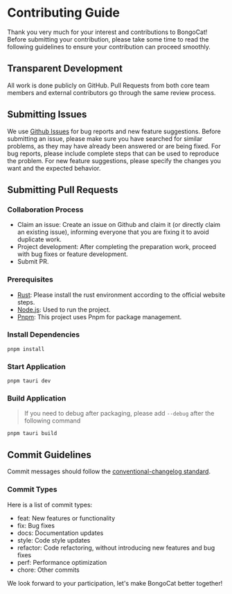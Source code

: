 # Contributing Guide

Thank you very much for your interest and contributions to BongoCat! Before submitting your contribution, please take some time to read the following guidelines to ensure your contribution can proceed smoothly.

## Transparent Development

All work is done publicly on GitHub. Pull Requests from both core team members and external contributors go through the same review process.

## Submitting Issues

We use [Github Issues](https://github.com/LongQT-sea/BongoCat-English/issues) for bug reports and new feature suggestions. Before submitting an issue, please make sure you have searched for similar problems, as they may have already been answered or are being fixed. For bug reports, please include complete steps that can be used to reproduce the problem. For new feature suggestions, please specify the changes you want and the expected behavior.

## Submitting Pull Requests

### Collaboration Process

- Claim an issue: Create an issue on Github and claim it (or directly claim an existing issue), informing everyone that you are fixing it to avoid duplicate work.
- Project development: After completing the preparation work, proceed with bug fixes or feature development.
- Submit PR.

### Prerequisites

- [Rust](https://v2.tauri.app/start/prerequisites/): Please install the rust environment according to the official website steps.
- [Node.js](https://nodejs.org/en/): Used to run the project.
- [Pnpm](https://pnpm.io/): This project uses Pnpm for package management.

### Install Dependencies

```shell
pnpm install
```

### Start Application

```shell
pnpm tauri dev
```

### Build Application

> If you need to debug after packaging, please add `--debug` after the following command

```shell
pnpm tauri build
```

## Commit Guidelines

Commit messages should follow the [conventional-changelog standard](https://www.conventionalcommits.org/en/v1.0.0/).

### Commit Types

Here is a list of commit types:

- feat: New features or functionality
- fix: Bug fixes
- docs: Documentation updates
- style: Code style updates
- refactor: Code refactoring, without introducing new features and bug fixes
- perf: Performance optimization
- chore: Other commits

We look forward to your participation, let's make BongoCat better together!
